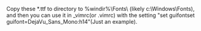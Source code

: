 Copy these *.ttf to directory to %windir%\Fonts\ (likely c:\Windows\Fonts),and then you can use it in _vimrc(or .vimrc) with the setting "set guifontset guifont=DejaVu_Sans_Mono:h14"(Just an example). 
